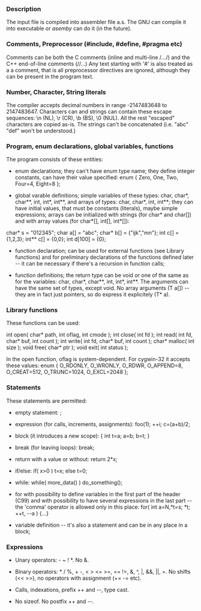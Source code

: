 ### Description

The input file is compiled into assembler file a.s.
The GNU can compile it into executable or *asemby* can do it (in the future).

### Comments, Preprocessor (#include, #define, #pragma etc)

Comments can be both the C comments (inline and multi-line /*...*/) and the C++
end-of-line comments (//...) Any text starting with '#' is also treated as a
a comment, that is all preprocessor directives are ignored, although they can be
present in the program text.

### Number, Character, String literals

The compiler accepts decimal numbers in range -2147483648 to 2147483647. Characters
can and strings can contain these escape sequences: \n (NL), \r (CR), \b (BS),
\0 (NUL). All the rest "escaped" characters are copied as-is. The strings can't be
concatenated (i.e. "abc" "def" won't be understood.)

### Program, enum declarations, global variables, functions

The program consists of these entities:

* enum declarations; they can't have enum type name; they define integer constants,
can have their value specified: enum { Zero, One, Two, Four=4, Eight=8 };

* global varable definitions; simple variables of these types: char, char*, char**,
int, int*, int**, and arrays of types: char, char*, int, int**; they can have initial
values, that must be constants (literals), maybe simple expressions; arrays can be
initialized with strings (for char* and char[]) and with array values (for char*[],
int[], int*[]):

char* s = "012345";
char  a[] = "abc";
char* b[] = {"ijk","mn"};
int c[] = {1,2,3};
int** c[] = {0,0};
int d[100] = {0};

* function declaration; can be used for external functions (see Library functions)
and for preliminary declarations of the functions defined later -- it can be necessary
if there's a recursion in function calls;

* function definitions; the return type can be void or one of the same as for the
variables: char, char*, char**, int, int*, int**. The arguments can have the same
set of types, except void. No array arguments (T a[]) -- they are in fact just
pointers, so do express it explicitely (T* a).

### Library functions

These functions can be used:

int open( char* path, int oflag, int cmode );
int close( int fd );
int read( int fd, char* buf, int count );
int write( int fd, char* buf, int count );
char* malloc( int size );
void free( char* ptr );
void exit( int status );

In the open function, oflag is system-dependent. For cygwin-32 it accepts these
values: enum { O_RDONLY, O_WRONLY, O_RDWR, O_APPEND=8, O_CREAT=512, O_TRUNC=1024, O_EXCL=2048 };

### Statements

These statements are permitted:

* empty statement: ;

* expression (for calls, increments, assignments): foo(1); ++i; c=(a+b)/2;

* block (it introduces a new scope): { int t=a; a=b; b=t; }

* break (for leaving loops): break;

* return with a value or without: return 2*x;

* if/else: if( x>0 ) t=x; else t=0;

* while: while( more_data() ) do_something();

* for with possibility to define variables in the first part of the header (C99)
and with possibility to have several expressions in the last part -- the 'comma'
operator is allowed only in this place: for( int a=N,*t=s; *t; ++t, --a ) {...}

* variable definition -- it's also a statement and can be in any place in a block;

### Expressions

* Unary operators: - ~ ! *. No &.

* Binary operators: * / %, + -, < > <= >=, == !=, &, ^, |, &&, ||, =.
No shifts (<< >>), no operators with assignment (+= -= etc).

* Calls, indexations, prefix ++ and --, type cast.

* No sizeof. No postfix ++ and --.

